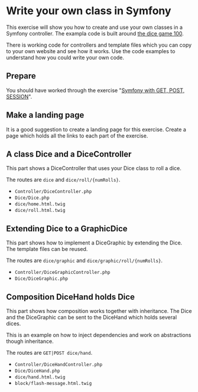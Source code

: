 <!--
---
author: mos
revision:
    "2023-03-28": "(B, mos) Work through and very updated."
    "2022-03-27": "(A, mos) First release."
---

![Symfony image](.img/symfony.png)
-->

Write your own class in Symfony
==========================

This exercise will show you how to create and use your own classes in a Symfony controller. The exampla code is built around [the dice game 100](https://en.wikipedia.org/wiki/Pig_(dice_game)).

There is working code for controllers and template files which you can copy to your own website and see how it works. Use the code examples to understand how you could write your own code.


<!--
TODO

* MVC
* arv, komposition

-->

Prepare
--------------------------

You should have worked through the exercise "[Symfony with GET, POST, SESSION](https://github.com/dbwebb-se/mvc/tree/main/example/symfony-get-post-session)".



Make a landing page
--------------------------

It is a good suggestion to create a landing page for this exercise. Create a page which holds all the links to each part of the exercise.



A class Dice and a DiceController
--------------------------

This part shows a DiceController that uses your Dice class to roll a dice.

The routes are `dice` and `dice/roll/{numRolls}`.

* `Controller/DiceController.php`
* `Dice/Dice.php`
* `dice/home.html.twig`
* `dice/roll.html.twig`



Extending Dice to a GraphicDice
--------------------------

This part shows how to implement a DiceGraphic by extending the Dice. The template files can be reused.

The routes are `dice/graphic` and `dice/graphic/roll/{numRolls}`.

* `Controller/DiceGraphicController.php`
* `Dice/DiceGraphic.php`



Composition DiceHand holds Dice
--------------------------

This part shows how composition works together with inheritance. The Dice and the DiceGraphic can be sent to the DiceHand which holds several dices.

This is an example on how to inject dependencies and work on abstractions though inheritance.

The routes are `GET|POST dice/hand`.

* `Controller/DiceHandController.php`
* `Dice/DiceHand.php`
* `dice/hand.html.twig`
* `block/flash-message.html.twig`


<!--
Composition DiceHand enhanced to work with an interface
--------------------------


A class for the game using DiceInterface
--------------------------

Next kmom.
-->
